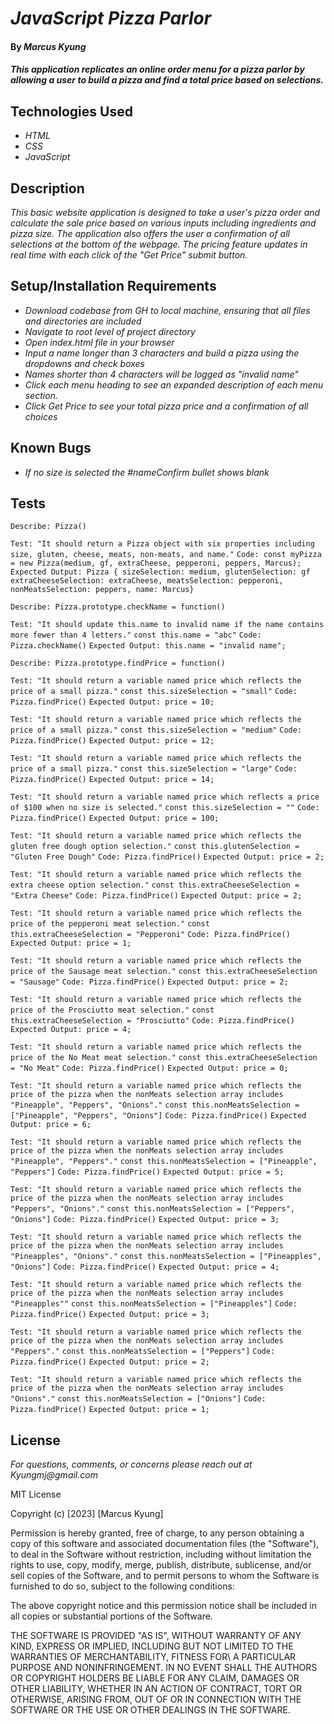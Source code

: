 # _JavaScript Pizza Parlor_

#### By _**Marcus Kyung**_

#### _This application replicates an online order menu for a pizza parlor by allowing a user to build a pizza and find a total price based on selections._

## Technologies Used

* _HTML_
* _CSS_
* _JavaScript_

## Description

_This basic website application is designed to take a user's pizza order and calculate the sale price based on various inputs including ingredients and pizza size. The application also offers the user a confirmation of all selections at the bottom of the webpage. The pricing feature updates in real time with each click of the "Get Price" submit button._

## Setup/Installation Requirements

* _Download codebase from GH to local machine, ensuring that all files and directories are included_
* _Navigate to root level of project directory_
* _Open index.html file in your browser_
* _Input a name longer than 3 characters and build a pizza using the dropdowns and check boxes_
* _Names shorter than 4 characters will be logged as "invalid name"_
* _Click each menu heading to see an expanded description of each menu section._
* _Click Get Price to see your total pizza price and a confirmation of all choices_

## Known Bugs

* _If no size is selected the #nameConfirm bullet shows blank_

## Tests
```Describe: Pizza()```

```Test: "It should return a Pizza object with six properties including size, gluten, cheese, meats, non-meats, and name."```
```Code: const myPizza = new Pizza(medium, gf, extraCheese, pepperoni, peppers, Marcus);```
```Expected Output: Pizza { sizeSelection: medium, glutenSelection: gf extraCheeseSelection: extraCheese, meatsSelection: pepperoni, nonMeatsSelection: peppers, name: Marcus}```


```Describe: Pizza.prototype.checkName = function()```

```Test: "It should update this.name to invalid name if the name contains more fewer than 4 letters."```
```const this.name = "abc"```
```Code: Pizza.checkName()```
```Expected Output: this.name = "invalid name";```


```Describe: Pizza.prototype.findPrice = function()```

```Test: "It should return a variable named price which reflects the price of a small pizza."```
```const this.sizeSelection = "small"```
```Code: Pizza.findPrice()```
```Expected Output: price = 10;```

```Test: "It should return a variable named price which reflects the price of a small pizza."```
```const this.sizeSelection = "medium"```
```Code: Pizza.findPrice()```
```Expected Output: price = 12;```

```Test: "It should return a variable named price which reflects the price of a small pizza."```
```const this.sizeSelection = "large"```
```Code: Pizza.findPrice()```
```Expected Output: price = 14;```

```Test: "It should return a variable named price which reflects a price of $100 when no size is selected."```
```const this.sizeSelection = ""```
```Code: Pizza.findPrice()```
```Expected Output: price = 100;```

```Test: "It should return a variable named price which reflects the gluten free dough option selection."```
```const this.glutenSelection = "Gluten Free Dough"```
```Code: Pizza.findPrice()```
```Expected Output: price = 2;```

```Test: "It should return a variable named price which reflects the extra cheese option selection."```
```const this.extraCheeseSelection = "Extra Cheese"```
```Code: Pizza.findPrice()```
```Expected Output: price = 2;```

```Test: "It should return a variable named price which reflects the price of the pepperoni meat selection."```
```const this.extraCheeseSelection = "Pepperoni"```
```Code: Pizza.findPrice()```
```Expected Output: price = 1;```

```Test: "It should return a variable named price which reflects the price of the Sausage meat selection."```
```const this.extraCheeseSelection = "Sausage"```
```Code: Pizza.findPrice()```
```Expected Output: price = 2;```

```Test: "It should return a variable named price which reflects the price of the Prosciutto meat selection."```
```const this.extraCheeseSelection = "Prosciutto"```
```Code: Pizza.findPrice()```
```Expected Output: price = 4;```

```Test: "It should return a variable named price which reflects the price of the No Meat meat selection."```
```const this.extraCheeseSelection = "No Meat"```
```Code: Pizza.findPrice()```
```Expected Output: price = 0;```

```Test: "It should return a variable named price which reflects the price of the pizza when the nonMeats selection array includes "Pineapple", "Peppers", "Onions"."```
```const this.nonMeatsSelection = ["Pineapple", "Peppers", "Onions"]```
```Code: Pizza.findPrice()```
```Expected Output: price = 6;```

```Test: "It should return a variable named price which reflects the price of the pizza when the nonMeats selection array includes "Pineapple", "Peppers"."```
```const this.nonMeatsSelection = ["Pineapple", "Peppers"]```
```Code: Pizza.findPrice()```
```Expected Output: price = 5;```

```Test: "It should return a variable named price which reflects the price of the pizza when the nonMeats selection array includes "Peppers", "Onions"."```
```const this.nonMeatsSelection = ["Peppers", "Onions"]```
```Code: Pizza.findPrice()```
```Expected Output: price = 3;```

```Test: "It should return a variable named price which reflects the price of the pizza when the nonMeats selection array includes "Pineapples", "Onions"."```
```const this.nonMeatsSelection = ["Pineapples", "Onions"]```
```Code: Pizza.findPrice()```
```Expected Output: price = 4;```

```Test: "It should return a variable named price which reflects the price of the pizza when the nonMeats selection array includes "Pineapples""```
```const this.nonMeatsSelection = ["Pineapples"]```
```Code: Pizza.findPrice()```
```Expected Output: price = 3;```

```Test: "It should return a variable named price which reflects the price of the pizza when the nonMeats selection array includes "Peppers"."```
```const this.nonMeatsSelection = ["Peppers"]```
```Code: Pizza.findPrice()```
```Expected Output: price = 2;```

```Test: "It should return a variable named price which reflects the price of the pizza when the nonMeats selection array includes "Onions"."```
```const this.nonMeatsSelection = ["Onions"]```
```Code: Pizza.findPrice()```
```Expected Output: price = 1;```

## License

_For questions, comments, or concerns please reach out at Kyungmj@gmail.com_

MIT License

Copyright (c) [2023] [Marcus Kyung]

Permission is hereby granted, free of charge, to any person obtaining a copy of this software and associated documentation files (the "Software"), to deal
in the Software without restriction, including without limitation the rights to use, copy, modify, merge, publish, distribute, sublicense, and/or sell copies of the Software, and to permit persons to whom the Software is furnished to do so, subject to the following conditions: 

The above copyright notice and this permission notice shall be included in all copies or substantial portions of the Software.

THE SOFTWARE IS PROVIDED "AS IS", WITHOUT WARRANTY OF ANY KIND, EXPRESS OR IMPLIED, INCLUDING BUT NOT LIMITED TO THE WARRANTIES OF MERCHANTABILITY, FITNESS FOR\ A PARTICULAR PURPOSE AND NONINFRINGEMENT. IN NO EVENT SHALL THE AUTHORS OR COPYRIGHT HOLDERS BE LIABLE FOR ANY CLAIM, DAMAGES OR OTHER LIABILITY, WHETHER IN AN ACTION OF CONTRACT, TORT OR OTHERWISE, ARISING FROM, OUT OF OR IN CONNECTION WITH THE SOFTWARE OR THE USE OR OTHER DEALINGS IN THE SOFTWARE.